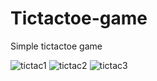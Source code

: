 # Tictactoe-game
Simple tictactoe game

![tictac1](https://user-images.githubusercontent.com/88454006/148414762-a975d6a4-19c5-4874-960d-41e2cd397aea.PNG)
![tictac2](https://user-images.githubusercontent.com/88454006/148414767-ba453cd2-361f-4449-a6dc-44da06f2e9b9.PNG)
![tictac3](https://user-images.githubusercontent.com/88454006/148414766-617db96d-d149-4c26-91e1-edae8fe7407f.PNG)
